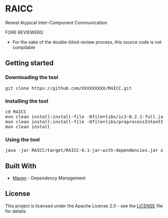 # RAICC
Reveal Atypical Inter-Component Communication

FORE REVIEWERS: 
 * For the sake of the double-blind-review process, this source code is not compilable

## Getting started

### Downloading the tool

<pre>
git clone https://github.com/XXXXXXXXX/RAICC.git
</pre>

### Installing the tool

<pre>
cd RAICC
mvn clean install:install-file -Dfile=libs/ic3-0.2.1-full.jar -DgroupId=edu.psu.cse.siis -DartifactId=ic3 -Dversion=0.2.1 -Dpackaging=jar
mvn clean install:install-file -Dfile=libs/preprocessIntentSender-0.1.jar -DgroupId=XXXXXX -DartifactId=preprocessIntentSender -Dversion=0.1 -Dpackaging=jar
mvn clean install
</pre>

### Using the tool

<pre>
java -jar RAICC/target/RAICC-0.1-jar-with-dependencies.jar <i>options</i>
</pre>

## Built With

* [Maven](https://maven.apache.org/) - Dependency Management

## License

This project is licensed under the Apache License 2.0 - see the [LICENSE](LICENSE) file for details
